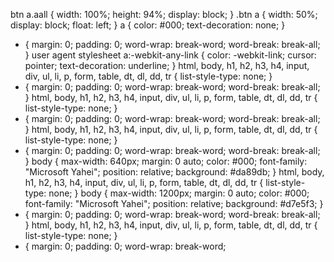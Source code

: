 btn a.aall {
    width: 100%;
    height: 94%;
    display: block;
}
.btn a {
    width: 50%;
    display: block;
    float: left;
}
a {
    color: #000;
    text-decoration: none;
}
* {
    margin: 0;
    padding: 0;
    word-wrap: break-word;
    word-break: break-all;
}
user agent stylesheet
a:-webkit-any-link {
    color: -webkit-link;
    cursor: pointer;
    text-decoration: underline;
}
html, body, h1, h2, h3, h4, input, div, ul, li, p, form, table, dt, dl, dd, tr {
    list-style-type: none;
}
* {
    margin: 0;
    padding: 0;
    word-wrap: break-word;
    word-break: break-all;
}
html, body, h1, h2, h3, h4, input, div, ul, li, p, form, table, dt, dl, dd, tr {
    list-style-type: none;
}
* {
    margin: 0;
    padding: 0;
    word-wrap: break-word;
    word-break: break-all;
}
html, body, h1, h2, h3, h4, input, div, ul, li, p, form, table, dt, dl, dd, tr {
    list-style-type: none;
}
* {
    margin: 0;
    padding: 0;
    word-wrap: break-word;
    word-break: break-all;
}
body {
    max-width: 640px;
    margin: 0 auto;
    color: #000;
    font-family: "Microsoft Yahei";
    position: relative;
    background: #da89db;
}
html, body, h1, h2, h3, h4, input, div, ul, li, p, form, table, dt, dl, dd, tr {
    list-style-type: none;
}
body {
    max-width: 1200px;
    margin: 0 auto;
    color: #000;
    font-family: "Microsoft Yahei";
    position: relative;
    background: #d7e5f3;
}
* {
    margin: 0;
    padding: 0;
    word-wrap: break-word;
    word-break: break-all;
}
html, body, h1, h2, h3, h4, input, div, ul, li, p, form, table, dt, dl, dd, tr {
    list-style-type: none;
}
* {
    margin: 0;
    padding: 0;
    word-wrap: break-word;
